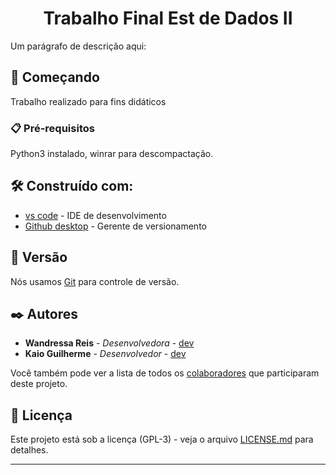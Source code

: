 <h1 align="center"> Trabalho Final Est de Dados II</h1>

Um parágrafo de descrição aqui:

## 🚀 Começando

Trabalho realizado para fins didáticos 

### 📋 Pré-requisitos

Python3 instalado, winrar para descompactação.

## 🛠️ Construído com:

* [vs code](https://code.visualstudio.com) - IDE de desenvolvimento
* [Github desktop](https://desktop.github.com) - Gerente de versionamento


## 📌 Versão

Nós usamos [Git](https://git-scm.com) para controle de versão.

## ✒️ Autores

* **Wandressa Reis** - *Desenvolvedora* - [dev](https://github.com/wandressareis)
* **Kaio Guilherme** - *Desenvolvedor* - [dev](https://github.com/Kaioguilherme1)

Você também pode ver a lista de todos os [colaboradores](https://github.com/wandressareis/Trabalho_Final_Est_de_Dados_II/graphs/contributors) que participaram deste projeto.

## 📄 Licença

Este projeto está sob a licença (GPL-3) - veja o arquivo [LICENSE.md](https://github.com/wandressareis/Trabalho_Final_Est_de_Dados_II/blob/main/LICENSE) para detalhes.

---

